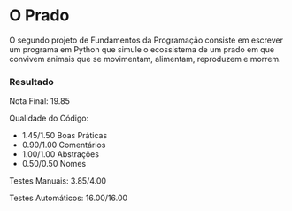 # O Prado

O segundo projeto de Fundamentos da Programação consiste
em escrever um programa em Python que simule o ecossistema
de um prado em que convivem animais que se movimentam,
alimentam, reproduzem e morrem.

### Resultado

Nota Final: 19.85

Qualidade do Código:
- 1.45/1.50 Boas Práticas
- 0.90/1.00 Comentários
- 1.00/1.00 Abstrações
- 0.50/0.50 Nomes

Testes Manuais: 3.85/4.00

Testes Automáticos: 16.00/16.00